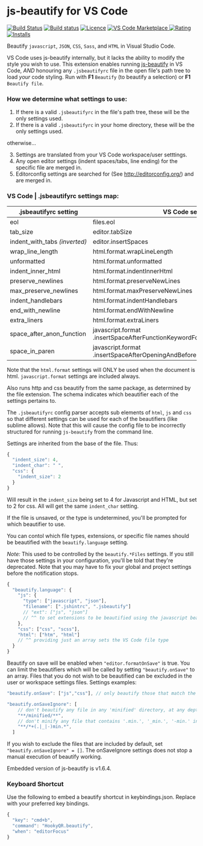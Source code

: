 # js-beautify for VS Code

[![Build Status](https://api.travis-ci.org/HookyQR/VSCodeBeautify.svg?branch=master)](https://travis-ci.org/HookyQR/VSCodeBeautify) [![Build status](https://ci.appveyor.com/api/projects/status/mu73cgat3r1t0weu/branch/master?svg=true)](https://ci.appveyor.com/project/HookyQR/vscodebeautify) [![Licence](https://img.shields.io/github/license/HookyQR/VSCodeBeautify.svg)](https://github.com/HookyQR/VSCodeBeautify)
[![VS Code Marketplace](http://vsmarketplacebadge.apphb.com/version-short/HookyQR.beautify.svg) ![Rating](http://vsmarketplacebadge.apphb.com/rating-short/HookyQR.beautify.svg) ![Installs](http://vsmarketplacebadge.apphb.com/installs/HookyQR.beautify.svg)](https://marketplace.visualstudio.com/items?itemName=HookyQR.beautify)

Beautify `javascript`, `JSON`, `CSS`, `Sass`, and `HTML` in Visual Studio Code.

VS Code uses js-beautify internally, but it lacks the ability to modify the style you wish to use. This extension enables running [js-beautify](http://jsbeautifier.org/) in VS Code, _AND_ honouring any `.jsbeautifyrc` file in the open file's path tree to load *your* code styling. Run with  **F1** `Beautify` (to beautify a selection) or **F1** `Beautify file`.

### How we determine what settings to use:

1. If there is a valid `.jsbeautifyrc` in the file's path tree, these will be the only settings used.
2. If there is a valid `.jsbeautifyrc` in your home directory, these will be the only settings used.

otherwise...

3. Settings are translated from your VS Code workspace/user setttings.
4. Any open editor settings (indent spaces/tabs, line ending) for the specific file are merged in.
5. Editorconfig settings are searched for (See http://editorconfig.org/) and are merged in.

### VS Code | .jsbeautifyrc settings map:

.jsbeautifyrc setting         | VS Code setting
---                           | ---
eol                           | files.eol
tab_size                      | editor.tabSize
indent_with_tabs&nbsp;_(inverted)_ | editor.insertSpaces
wrap_line_length              | html.format.wrapLineLength
unformatted                   | html.format.unformatted
indent_inner_html             | html.format.indentInnerHtml
preserve_newlines             | html.format.preserveNewLines
max_preserve_newlines         | html.format.maxPreserveNewLines
indent_handlebars             | html.format.indentHandlebars
end_with_newline              | html.format.endWithNewline
extra_liners                  | html.format.extraLiners
space_after_anon_function | javascript.format<br> .insertSpaceAfterFunctionKeywordForAnonymousFunctions
space_in_paren | javascript.format<br> .insertSpaceAfterOpeningAndBeforeClosingNonemptyParenthesis

Note that the `html.format` settings will ONLY be used when the document is html. `javascript.format` settings are included always.

Also runs http and css beautify from the same package, as determined by the file extension. The schema indicates which beautifier each of the settings pertains to.

The `.jsbeautifyrc` config parser accepts sub elements of `html`, `js` and `css` so that different settings can be used for each of the beautifiers (like sublime allows). Note that this will cause the config file to be incorrectly structured for running `js-beautify` from the command line.

Settings are inherited from the base of the file. Thus:

```javascript
{
  "indent_size": 4,
  "indent_char": " ",
  "css": {
    "indent_size": 2
  }
}
```

Will result in the `indent_size` being set to 4 for Javascript and HTML, but set to 2 for css. All will get the same `indent_char` setting.

If the file is unsaved, or the type is undetermined, you'll be prompted for which beautifier to use.

You can contol which file types, extensions, or specific file names should be beautified with the `beautify.language` setting.

_Note:_ This used to be controlled by the `beautify.*Files` settings. If you still have those settings in your configuration, you'll be told that they're deprecated. Note that you may have to fix your global and project settings before the notification stops.

```javascript
{
  "beautify.language": {
    "js": {
      "type": ["javascript", "json"],
      "filename": [".jshintrc", ".jsbeautify"]
      // "ext": ["js", "json"]
      // ^^ to set extensions to be beautified using the javascript beautifier
    },
    "css": ["css", "scss"],
    "html": ["htm", "html"]
    // ^^ providing just an array sets the VS Code file type
  }
}
```

Beautify on save will be enabled when `"editor.formatOnSave"` is true. You can limit the beautifiers which will be called by setting `"beautify.onSave"` to an array. Files that you do not wish to be beautified can be excluded in the user or workspace settings files. Settings examples:

```javascript
"beautify.onSave": ["js","css"], // only beautify those that match the js and css beautifiers

"beautify.onSaveIgnore": [
    // don't beautify any file in any 'minified' directory, at any depth:
    "**/minified/**",
    // don't minify any file that contains '.min.', '_min.', '-min.' in the filename (This is the default ignore setting):
    "**/*+(.|_|-)min.*",
  ]
```

If you wish to exclude the files that are included by default, set `"beautify.onSaveIgnore" = []`. The onSaveIgnore settings does not stop a manual execution of beautify working.

Embedded version of js-beautify is v1.6.4.

### Keyboard Shortcut
Use the following to embed a beautify shortcut in keybindings.json. Replace with your preferred key bindings.

```javascript
{
  "key": "cmd+b",
  "command": "HookyQR.beautify",
  "when": "editorFocus"
}
```
